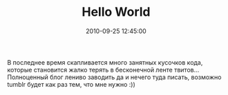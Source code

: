 ﻿---
layout: post
title: "Hello World"
date: 2010-09-25 12:45:00
categories: 1184079262
---
В последнее время скапливается много занятных кусочков кода, которые становится жалко терять в бесконечной ленте твитов… Полноценный блог лениво заводить да и нечего туда писать, возможно tumblr будет как раз тем, что мне нужно :))